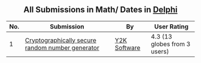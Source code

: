 ﻿<div align="center">

## All Submissions in Math/ Dates in [Delphi](../ByWorld/delphi.md)

</div>

No.  | Submission | By   | User Rating
---- | ---------- | ---- | -----------
1 | [Cryptographically secure random number generator<br />](https://github.com/Planet-Source-Code/y2k-software-cryptographically-secure-random-number-generator__7-1471) | [Y2K Software](../ByAuthor/y2k-software.md) | 4.3 (13 globes from 3 users)
